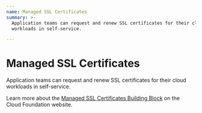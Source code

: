 ```yaml
---
name: Managed SSL Certificates
summary: >-
  Application teams can request and renew SSL certificates for their cloud
  workloads in self-service.

---
```


# Managed SSL Certificates

Application teams can request and renew SSL certificates for their cloud workloads in self-service.

Learn more about the [Managed SSL Certificates Building Block](https://cloudfoundation.org/maturity-model/service-ecosystem/managed-ssl-certificates.html) on the Cloud Foundation website.
